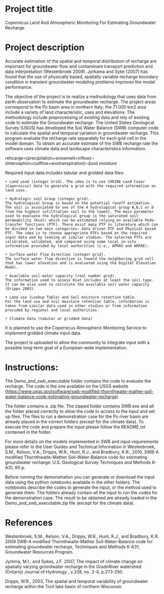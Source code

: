 # Project title 

Copernicus Land And Atmospheric Monitoring For Estimating Groundwater Recharge

# Project description

Accurate estimation of the spatial and temporal distribution of recharge are important for groundwater flow and contaminant transport prediction and data interpretation (Westenbroek 2009). Jyrkama and Syke (2007) has found that the use of physically based, spatially variable recharge boundary condition in transient groundwater modeling problems improves the model performance.

The objective of the project is to realize a methodology that uses data from earth observation to estimate the groundwater recharge. The project areas correspond to the Po basin area in northern Italy; the 71.000 km2 area include a variety of land characteristic, uses and elevations.  The methodology include preprocessing of existing data and rely of existing code to estimate the Groundwater recharge.
The United States Geological Survey (USGS) has developed the Soil Water Balance (SWB) computer code to calculate the spatial and temporal variation in groundwater recharge. This program evaluate the recharge rate separately  for each grid cell in the model domain. To obtain an accurate estimate of the SWB recharge rate the software uses climate data and landscape characteristics information.

rehcarge=(precipitation+snowmelt+inflow)−(interception+outflow+evotranspiration)−∆soil moisture 

Required input data includes tabular and  gridded data files: 

	• Land used (integer Grid). The idea is to use CORINE Land Cover (Copernicus) data to generate a grid with the required information on land uses. 
	
	• Hydrologic soil Group (integer grid).
	The hydrological Group is based on the potential runoff estimation. The soil is associated to one of the 4 hydrological group A,B,C or D from the highest infiltration soil to the lowest. The main parameter used to evaluate the hydrological group is the saturated soil permeability (Ksat) which can be estimated relying on available Pedo-transfer functions (PTF). There exist many PTF in literature which can be divided in two main categories: data driven PTF and Physical based PTF. The idea is to choose appropriate PTFs based on the required input data and by looking at similar studies. The selected PTFs are calibrated, validated, and compared using some local in-situ information provided by local authorities (i.e., APRAV and ARPAE).
	
	• Surface water Flow direction (integer grid).
	The surface water flow direction is toward the neighboring grid cell that has lower elevation and is evaluated using the Digital Elevation Model.
	
	• Available soil-water capacity (real number grid).
	The information used to assess Ksat includes at least the soil type. It can be also used to calculate the available soil water capacity (Dripps 2003). 
	
	• Land use (Lookup Table) and Soil moisture retention table.
	For the land use and soil moisture retention table, information is taken from similar data used in other studies or from information provided by regional and local authorities.
	
	• Climate data (tabular or gridded data)
It is planned to use the Copernicus Atmospheric Monitoring Service to implement gridded climate input data.

The project is uploaded to allow the community to integrate input with a possible long-term goal of a European-wide implementation.

# Instructions:
The Demo_and_swb_executable folder contains the code to evaluate the recharge. The code is the one available on the USGS website (https://www.usgs.gov/software/swb-modified-thornthwaite-mather-soil-water-balance-code-estimating-groundwater-recharge).

The folder contains a .zip file. The zipped folder contains SWB.exe and all the folder placed correctly to allow the code to access to the input and set up files. The files to run a demonstration case for the Po river basin are already placed in the correct folders (except for the climate data).
To execute the code and prepare the input please follow the README.txt contained in the folder.

For more details on the models implemented in SWB and input requirements please refer to the User Guides and Technical Information in Westenbroek, S.M., Kelson, V.A., Dripps, W.R., Hunt, R.J., and Bradbury, K.R., 2010, SWB-A modified Thornthwaite-Mather Soil-Water-Balance code for estimating groundwater recharge: U.S. Geological Survey Techniques and Methods 6-A31, 60 p.

Before running the demonstration you can generate or download the input data using the python notebooks available in the other folders. The notebooks describe the codes to generate the input, or the method used to generate them. The folders already contain all the input to run the codes for the demonstration case.
The result to be obtained are already loaded in the Demo_and_swb_executable.zip file (except for the climate data).


# References 

Westenbroek, S.M., Kelson, V.A., Dripps, W.R., Hunt, R.J., and Bradbury,  K.R. 2009 SWB-A modified Thornthwaite-Mather Soil-Water-Balance code for estimating groundwater recharge, Techniques and Methods 6-A31, Groundwater Resources Program.

Jyrkma, M.I., and Sykes, J.F. 2007, The impact of climate change on spatially varying groindwater recharge in the GradnRiver watershed (Ontario) Journal of Hydrology , v.338, no. 3-4, p.273-250. 

Dripps, W.R., 2003, The spatial and temporal variability  of groundwater recharge within the Troit lake basin of northern Wisconsin 
